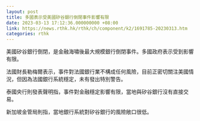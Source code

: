 ```yaml
---
layout: post
title: 多國表示受美國矽谷銀行倒閉事件影響有限
date: 2023-03-13 17:12:36.000000000 +08:00
link: https://news.rthk.hk/rthk/ch/component/k2/1691785-20230313.htm
categories: rthk
---
```


美國矽谷銀行倒閉，是金融海嘯後最大規模銀行倒閉事件。多國政府表示受到影響有限。

法國財長勒梅爾表示，事件對法國銀行業不構成任何風險，目前正密切關注美國情況，但因為法國銀行系統穩定，未有發出特別警告。

泰國央行則發表聲明指，事件對金融穩定影響有限，當地與矽谷銀行沒有直接交易。

新加坡金管局則指，當地銀行系統對矽谷銀行的風險敞口很低。
